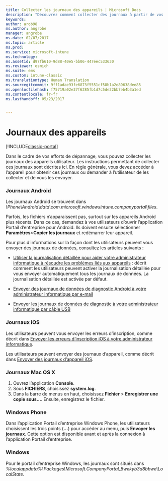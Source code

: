 ```yaml
---
title: Collecter les journaux des appareils | Microsoft Docs
description: "Découvrez comment collecter des journaux à partir de vos appareils gérés."
keywords: 
author: arob98
ms.author: angrobe
manager: angrobe
ms.date: 02/07/2017
ms.topic: article
ms.prod: 
ms.service: microsoft-intune
ms.technology: 
ms.assetid: d97fb610-9d88-40e5-bb06-447eec533630
ms.reviewer: esmich
ms.suite: ems
ms.custom: intune-classic
ms.translationtype: Human Translation
ms.sourcegitcommit: 9ff1adae93fe6873f5551cf58b1a2e89638dee85
ms.openlocfilehash: f75719a02e37f6285fb1d7c5de32bb7eb4b3a1ed
ms.contentlocale: fr-fr
ms.lasthandoff: 05/23/2017


---
```


# <a name="device-logs"></a>Journaux des appareils

[!INCLUDE[classic-portal](../includes/classic-portal.md)]

Dans le cadre de vos efforts de dépannage, vous pouvez collecter les journaux des appareils utilisateur. Les instructions permettant de collecter ces journaux sont décrites ici. En règle générale, vous devez accéder à l’appareil pour obtenir ces journaux ou demander à l’utilisateur de les collecter et de vous les envoyer.

### <a name="android-logs"></a>Journaux Android
Les journaux Android se trouvent dans *<Android Device>\Phone\Android\data\com.microsoft.windowsintune.companyportal\files*.

Parfois, les fichiers n’apparaissent pas, surtout sur les appareils Android plus récents. Dans ce cas, demandez à vos utilisateurs d’ouvrir l’application Portail d’entreprise pour Android. Ils doivent ensuite sélectionner **Paramètres**>**Copier les journaux** et redémarrer leur appareil.

Pour plus d’informations sur la façon dont les utilisateurs peuvent vous envoyer des journaux de données, consultez les articles suivants :

- [Utiliser la journalisation détaillée pour aider votre administrateur informatique à résoudre les problèmes liés aux appareils](/intune-user-help/use-verbose-logging-to-help-your-it-administrator-fix-device-issues-android) : décrit comment les utilisateurs peuvent activer la journalisation détaillée pour vous envoyer automatiquement tous les journaux de données. La journalisation détaillée est activée par défaut.

- [Envoyer des journaux de données de diagnostic Android à votre administrateur informatique par e-mail](/intune-user-help/send-logs-to-your-it-admin-by-email-android)

- [Envoyer les journaux de données de diagnostic à votre administrateur informatique par câble USB](/intune-user-help/send-diagnostic-data-logs-to-your-it-administrator-using-a-usb-cable-android)

### <a name="ios-logs"></a>Journaux iOS

Les utilisateurs peuvent vous envoyer les erreurs d’inscription, comme décrit dans [Envoyer les erreurs d’inscription iOS à votre administrateur informatique](/intune-user-help/send-errors-to-your-it-admin-ios).

Les utilisateurs peuvent envoyer des journaux d’appareil, comme décrit dans [Envoyer des journaux d’appareil iOS](/intune-user-help/send-logs-to-your-it-admin-by-email-ios).

### <a name="mac-os-x-logs"></a>Journaux Mac OS X

1. Ouvrez l’application **Console**.
2. Sous **FICHIERS**, choisissez **system.log**.
3. Dans la barre de menus en haut, choisissez **Fichier** > **Enregistrer une copie sous…**. Ensuite, enregistrez le fichier.

### <a name="windows-phone"></a>Windows Phone

Dans l’application Portail d’entreprise Windows Phone, les utilisateurs choisissent les trois points (**...**) pour accéder au menu, puis **Envoyer les journaux**. Cette option est disponible avant et après la connexion à l’application Portail d’entreprise.

### <a name="windows"></a>Windows

Pour le portail d’entreprise Windows, les journaux sont situés dans *%localappdata%\Packages\Microsoft.CompanyPortal_8wekyb3d8bbwe\LocalState*.

